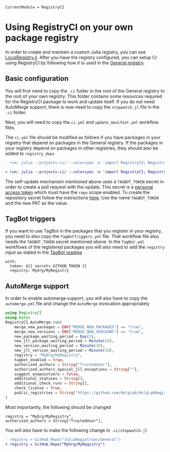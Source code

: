 ```@meta
CurrentModule = RegistryCI
```

# Using RegistryCI on your own package registry

In order to create and maintain a custom Julia registry, you can use [LocalRegistry.jl](https://github.com/GunnarFarneback/LocalRegistry.jl).
After you have the registry configured, you can setup CI using RegistryCI by following how it is used in the
[General registry](https://github.com/JuliaRegistries/General).

## Basic configuration

You will first need to copy the `.ci` folder in the root of the General registry to the root of your own registry. This folder contains some resources required for the RegistryCI package to work and update itself. If you do not need AutoMerge support, there is now need to copy the
`stopwatch.jl` file in the `.ci` folder.

Next, you will need to copy the `ci.yml` and `update_manifest.yml` workflow files.

The `ci.yml` file should be modified as follows if you have packages in your registry that depend on packages in the General registry.
If the packages in your registry depend on packages in other registries, they should also be added to `registry_deps`
```diff
- run: julia --project=.ci/ --color=yes -e 'import RegistryCI; RegistryCI.test()'

+ run: julia --project=.ci/ --color=yes -e 'import RegistryCI; RegistryCI.test(registry_deps=["https://github.com/JuliaRegistries/General"])'
```

The self-update mechanism mentioned above uses a `TAGBOT_TOKEN` secret in order to create a pull request with the update.
This secret is a [personal access token](https://help.github.com/en/github/authenticating-to-github/creating-a-personal-access-token-for-the-command-line#creating-a-token) which must have the `repo` scope enabled.
To create the repository secret follow the instructions [here](https://help.github.com/en/actions/automating-your-workflow-with-github-actions/creating-and-using-encrypted-secrets#creating-encrypted-secrets). Use the name `TAGBOT_TOKEN` and the new PAT as the value.

## TagBot triggers

If you want to use TagBot in the packages that you register in your registry, you need to also copy the `TagBotTriggers.yml` file.
That workflow file also needs the `TAGBOT_TOKEN` secret mentioned above.
In the `TagBot.yml` workflows of the registered packages you will also need to add the `registry` input as stated in the [TagBot readme](https://github.com/JuliaRegistries/TagBot#custom-registries)

```
with:
  token: ${{ secrets.GITHUB_TOKEN }}
  registry: MyOrg/MyRegistry
```

## AutoMerge support

In order to enable automerge support, you will also have to copy the `automerge.yml` file and change the `AutoMerge` invocation appropriately

```julia
using RegistryCI
using Dates
RegistryCI.AutoMerge.run(
    merge_new_packages = ENV["MERGE_NEW_PACKAGES"] == "true",
    merge_new_versions = ENV["MERGE_NEW_VERSIONS"] == "true",
    new_package_waiting_period = Day(3),
    new_jll_package_waiting_period = Minute(20),
    new_version_waiting_period = Minute(10),
    new_jll_version_waiting_period = Minute(10),
    registry = "MyOrg/MyRegistry",
    tagbot_enabled = true,
    authorized_authors = String["TrustedUser"],
    authorized_authors_special_jll_exceptions = String[""],
    suggest_onepointzero = false,
    additional_statuses = String[],
    additional_check_runs = String[],
    check_license = true,
    public_registries = String["https://github.com/HolyLab/HolyLabRegistry"],
)
```
Most importantly, the following should be changed
```
registry = "MyOrg/MyRegistry",
authorized_authors = String["TrustedUser"],
```

You will also have to make the following change in `.ci/stopwatch.jl`

```diff
- registry = GitHub.Repo("JuliaRegistries/General")
+ registry = GitHub.Repo("MyOrg/MyRegistry")
```

